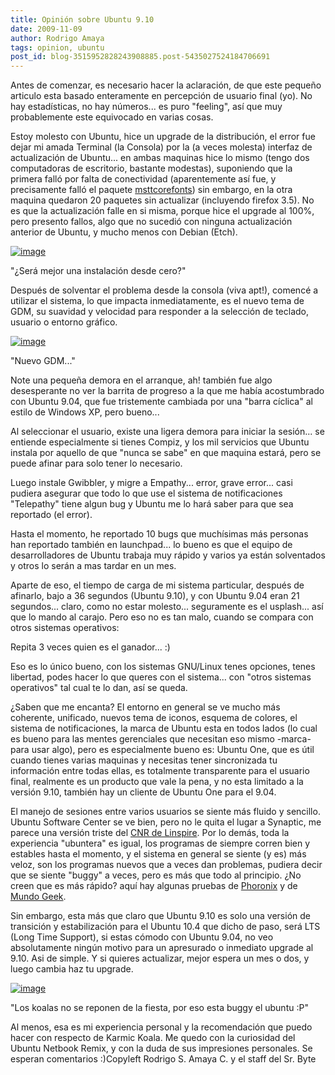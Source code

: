 ```yaml
---
title: Opinión sobre Ubuntu 9.10
date: 2009-11-09
author: Rodrigo Amaya
tags: opinion, ubuntu
post_id: blog-3515952828243908885.post-5435027524184706691
---
```


Antes de comenzar, es necesario hacer la aclaración, de que este pequeño articulo esta basado enteramente en percepción de usuario final (yo). No hay estadísticas, no hay números... es puro "feeling", así que muy probablemente este equivocado en varias cosas.

Estoy molesto con Ubuntu, hice un upgrade de la distribución, el error fue dejar mi amada Terminal (la Consola) por la (a veces molesta) interfaz de actualización de Ubuntu... en ambas maquinas hice lo mismo (tengo dos computadoras de escritorio, bastante modestas), suponiendo que la primera falló por falta de conectividad (aparentemente así fue, y precisamente falló el paquete [msttcorefonts](http://corefonts.sourceforge.net/)) sin embargo, en la otra maquina quedaron 20 paquetes sin actualizar (incluyendo firefox 3.5). No es que la actualización falle en si misma, porque hice el upgrade al 100%, pero presento fallos, algo que no sucedió con ninguna actualización anterior de Ubuntu, y mucho menos con Debian (Etch).

[![image](https://2.bp.blogspot.com/_ayvorITawE4/SvdXefwbqZI/AAAAAAAACN8/WHar5tiqeJY/s320/ubuntu910.jpg)](https://2.bp.blogspot.com/_ayvorITawE4/SvdXefwbqZI/AAAAAAAACN8/WHar5tiqeJY/s1600-h/ubuntu910.jpg)

"¿Será mejor una instalación
desde cero?"

Después de solventar el problema desde la consola (viva apt!), comencé a utilizar el sistema, lo que impacta inmediatamente, es el nuevo tema de GDM, su suavidad y velocidad para responder a la selección de teclado, usuario o entorno gráfico.

[![image](https://2.bp.blogspot.com/_ayvorITawE4/SvdXgpiOrwI/AAAAAAAACOE/NJuEezFfIW4/s320/xsplash.png)](https://2.bp.blogspot.com/_ayvorITawE4/SvdXgpiOrwI/AAAAAAAACOE/NJuEezFfIW4/s1600-h/xsplash.png)

"Nuevo GDM..."

Note una pequeña demora en el arranque, ah! también fue algo desesperante no ver la barrita de progreso a la que me había acostumbrado con Ubuntu 9.04, que fue tristemente cambiada por una "barra cíclica" al estilo de Windows XP, pero bueno...

Al seleccionar el usuario, existe una ligera demora para iniciar la sesión... se entiende especialmente si tienes Compiz, y los mil servicios que Ubuntu instala por aquello de que "nunca se sabe" en que maquina estará, pero se puede afinar para solo tener lo necesario.

Luego instale Gwibbler, y migre a Empathy... error, grave error... casi pudiera asegurar que todo lo que use el sistema de notificaciones "Telepathy" tiene algun bug y Ubuntu me lo hará saber para que sea reportado (el error).

Hasta el momento, he reportado 10 bugs que muchísimas más personas han reportado también en launchpad... lo bueno es que el equipo de desarrolladores de Ubuntu trabaja muy rápido y varios ya están solventados y otros lo serán a mas tardar en un mes.

Aparte de eso, el tiempo de carga de mi sistema particular, después de afinarlo, bajo a 36 segundos (Ubuntu 9.10), y con Ubuntu 9.04 eran 21 segundos... claro, como no estar molesto... seguramente es el usplash... así que lo mando al carajo. Pero eso no es tan malo, cuando se compara con otros sistemas operativos:

Repita 3 veces quien es el ganador... :)

Eso es lo único bueno, con los sistemas GNU/Linux tenes opciones, tenes libertad, podes hacer lo que queres con el sistema... con "otros sistemas operativos" tal cual te lo dan, así se queda.

¿Saben que me encanta? El entorno en general se ve mucho más coherente, unificado, nuevos tema de iconos, esquema de colores, el sistema de notificaciones, la marca de Ubuntu esta en todos lados (lo cual es bueno para las mentes gerenciales que necesitan eso mismo -marca- para usar algo), pero es especialmente bueno es: Ubuntu One, que es útil cuando tienes varias maquinas y necesitas tener sincronizada tu información entre todas ellas, es totalmente transparente para el usuario final, realmente es un producto que vale la pena, y no esta limitado a la versión 9.10, también hay un cliente de Ubuntu One para el 9.04.

El manejo de sesiones entre varios usuarios se siente más fluido y sencillo. Ubuntu Software Center se ve bien, pero no le quita el lugar a Synaptic, me parece una versión triste del [CNR de Linspire](http://www.cnr.com/). Por lo demás, toda la experiencia "ubuntera" es igual, los programas de siempre corren bien y estables hasta el momento, y el sistema en general se siente (y es) más veloz, son los programas nuevos que a veces dan problemas, pudiera decir que se siente "buggy" a veces, pero es más que todo al principio. ¿No creen que es más rápido? aquí hay algunas pruebas de [Phoronix](http://www.phoronix.com/scan.php?page=article&item=ubuntu_910_alpha1&num=1) y de [Mundo Geek](http://mundogeek.net/archivos/2009/11/05/ubuntu-9-10-karmic-koala-vs-mandriva-linux-2010-adelie/).

Sin embargo, esta más que claro que Ubuntu 9.10 es solo una versión de transición y estabilización para el Ubuntu 10.4 que dicho de paso, será LTS (Long Time Support), si estas cómodo con Ubuntu 9.04, no veo absolutamente ningún motivo para un apresurado o inmediato upgrade al 9.10. Asi de simple. Y si quieres actualizar, mejor espera un mes o dos, y luego cambia haz tu upgrade.

[![image](https://3.bp.blogspot.com/_ayvorITawE4/SvdXjorf2AI/AAAAAAAACOM/VC2eC1ldlmA/s320/6585x1500y1500.jpg)](https://3.bp.blogspot.com/_ayvorITawE4/SvdXjorf2AI/AAAAAAAACOM/VC2eC1ldlmA/s1600-h/6585x1500y1500.jpg)

"Los koalas no se reponen de la fiesta, por eso esta
buggy el ubuntu :P"

Al menos, esa es mi experiencia personal y la recomendación que puedo hacer con respecto de Karmic Koala. Me quedo con la curiosidad del Ubuntu Netbook Remix, y con la duda de sus impresiones personales. Se esperan comentarios :)Copyleft Rodrigo S. Amaya C. y el staff del Sr. Byte